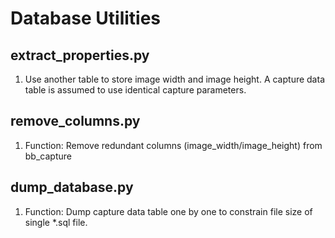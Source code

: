 # Database Utilities

## extract_properties.py
1. Use another table to store image width and image height. A capture data table is assumed to use identical capture parameters.

## remove_columns.py
1. Function: Remove redundant columns (image_width/image_height) from bb_capture

## dump_database.py
1. Function: Dump capture data table one by one to constrain file size of single *.sql file.
